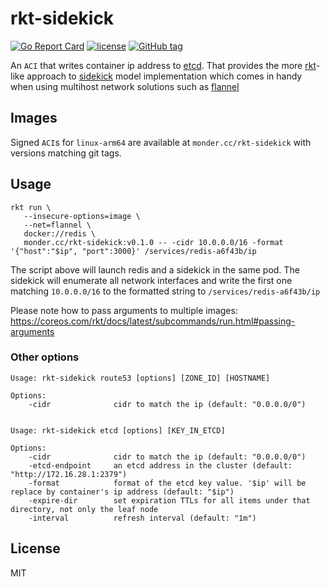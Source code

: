 # rkt-sidekick
[![Go Report Card](https://goreportcard.com/badge/github.com/monder/rkt-sidekick)](https://goreportcard.com/report/github.com/monder/rkt-sidekick)
[![license](https://img.shields.io/github/license/monder/rkt-sidekick.svg?maxAge=2592000&style=flat-square)]()
[![GitHub tag](https://img.shields.io/github/tag/monder/rkt-sidekick.svg?style=flat-square)]()

An `ACI` that writes container ip address to [etcd].
That provides the more [rkt]-like approach to [sidekick] model implementation which comes in handy when using multihost network solutions such as [flannel]

## Images
Signed `ACI`s for `linux-arm64` are available at `monder.cc/rkt-sidekick` with versions matching git tags.

## Usage

```
rkt run \
   --insecure-options=image \
   --net=flannel \
   docker://redis \
   monder.cc/rkt-sidekick:v0.1.0 -- -cidr 10.0.0.0/16 -format '{"host":"$ip", "port":3000}' /services/redis-a6f43b/ip
```

The script above will launch redis and a sidekick in the same pod. The sidekick will enumerate all network interfaces and write the first one matching `10.0.0.0/16` to the formatted string to `/services/redis-a6f43b/ip` 

Please note how to pass arguments to multiple images: https://coreos.com/rkt/docs/latest/subcommands/run.html#passing-arguments

### Other options

```
Usage: rkt-sidekick route53 [options] [ZONE_ID] [HOSTNAME]

Options:
    -cidr              cidr to match the ip (default: "0.0.0.0/0")  


Usage: rkt-sidekick etcd [options] [KEY_IN_ETCD]

Options:
    -cidr              cidr to match the ip (default: "0.0.0.0/0")
    -etcd-endpoint     an etcd address in the cluster (default: "http://172.16.28.1:2379")
    -format            format of the etcd key value. '$ip' will be replace by container's ip address (default: "$ip")
    -expire-dir        set expiration TTLs for all items under that directory, not only the leaf node
    -interval          refresh interval (default: "1m")
```

## License
MIT

[rkt]: https://github.com/coreos/rkt
[etcd]: https://github.com/coreos/etcd
[flannel]: https://github.com/coreos/flannel
[sidekick]: https://coreos.com/fleet/docs/latest/examples/service-discovery.html#sidekick-model
